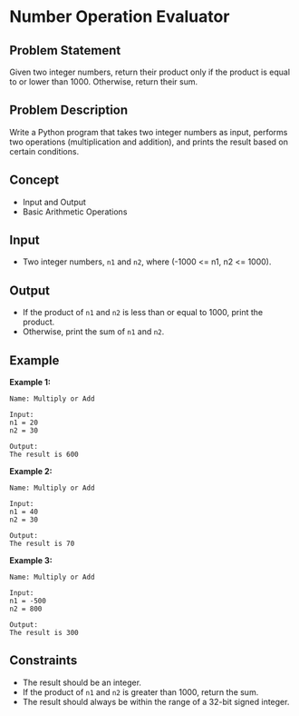 #  Number Operation Evaluator

## Problem Statement
Given two integer numbers, return their product only if the product is equal to or lower than 1000. Otherwise, return their sum.

## Problem Description
Write a Python program that takes two integer numbers as input, performs two operations (multiplication and addition), and prints the result based on certain conditions.

## Concept
- Input and Output
- Basic Arithmetic Operations

## Input
- Two integer numbers, `n1` and `n2`, where (-1000 <= n1, n2 <= 1000).

## Output
- If the product of `n1` and `n2` is less than or equal to 1000, print the product.
- Otherwise, print the sum of `n1` and `n2`.

## Example
**Example 1:**
```plaintext
Name: Multiply or Add

Input:
n1 = 20
n2 = 30

Output:
The result is 600
```

**Example 2:**
```plaintext
Name: Multiply or Add

Input:
n1 = 40
n2 = 30

Output:
The result is 70
```

**Example 3:**
```plaintext
Name: Multiply or Add

Input:
n1 = -500
n2 = 800

Output:
The result is 300
```

## Constraints
- The result should be an integer.
- If the product of `n1` and `n2` is greater than 1000, return the sum.
- The result should always be within the range of a 32-bit signed integer.
